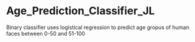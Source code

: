 # Age_Prediction_Classifier_JL
 Binary classifier uses logistical regression to predict age gropus of human faces between 0-50 and 51-100
